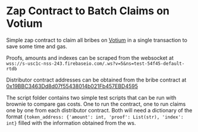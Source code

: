 # Zap Contract to Batch Claims on Votium


Simple zap contract to claim all bribes on <a href="https://votium.app">Votium</a> in a single transaction to save some time and gas.

Proofs, amounts and indexes can be scraped from the websocket at `wss://s-usc1c-nss-243.firebaseio.com/.ws?v=5&ns=test-54f45-default-rtdb`

Distributor contract addresses can be obtained from the bribe contract at <a href='https://etherscan.io/address/0x19bbc3463dd8d07f55438014b021fb457ebd4595#readContract'>0x19BBC3463Dd8d07f55438014b021Fb457EBD4595</a>

The script folder contains two simple test scripts that can be run with brownie to compare gas costs. One to run the contract, one to run claims one by one from each distributor contract.
Both will need a dictionary of the format `{token_address: {'amount': int, 'proof': List(str), 'index': int}` filled with the information obtained from the ws.

